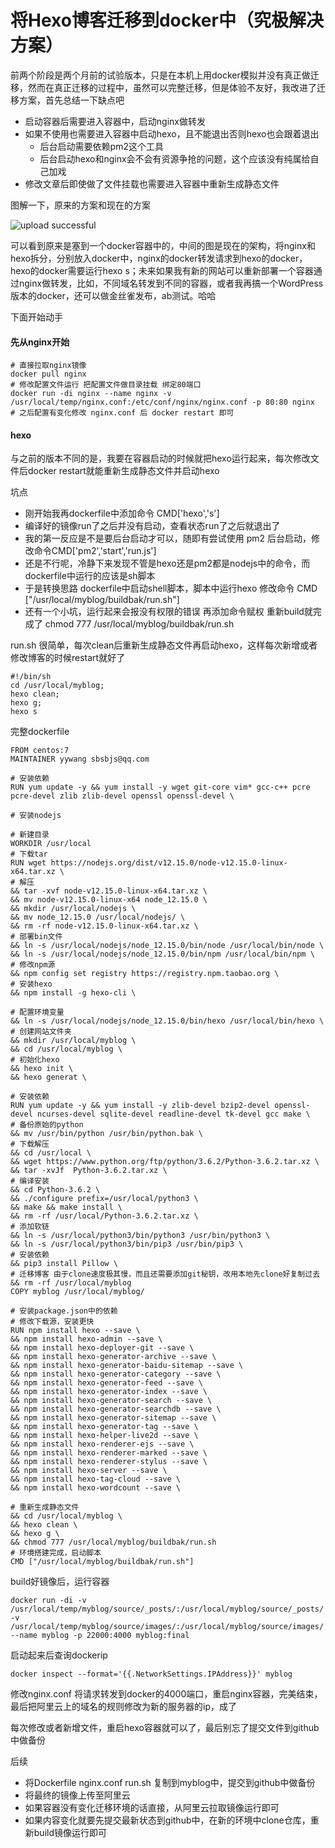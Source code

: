 # 将Hexo博客迁移到docker中（究极解决方案）


前两个阶段是两个月前的试验版本，只是在本机上用docker模拟并没有真正做迁移，然而在真正迁移的过程中，虽然可以完整迁移，但是体验不友好，我改进了迁移方案，首先总结一下缺点吧

* 启动容器后需要进入容器中，启动nginx做转发
* 如果不使用也需要进入容器中启动hexo，且不能退出否则hexo也会跟着退出
	* 后台启动需要依赖pm2这个工具
	* 后台启动hexo和nginx会不会有资源争抢的问题，这个应该没有纯属给自己加戏
* 修改文章后即使做了文件挂载也需要进入容器中重新生成静态文件

图解一下，原来的方案和现在的方案

![upload successful](/images/pasted-33.png)

可以看到原来是塞到一个docker容器中的，中间的图是现在的架构，将nginx和hexo拆分，分别放入docker中，nginx的docker转发请求到hexo的docker，hexo的docker需要运行hexo s；未来如果我有新的网站可以重新部署一个容器通过nginx做转发，比如，不同域名转发到不同的容器，或者我再搞一个WordPress版本的docker，还可以做金丝雀发布，ab测试。哈哈

下面开始动手

#### 先从nginx开始

```
# 直接拉取nginx镜像
docker pull nginx
# 修改配置文件运行 把配置文件做目录挂载 绑定80端口
docker run -di nginx --name nginx -v /usr/local/temp/nginx.conf:/etc/conf/nginx/nginx.conf -p 80:80 nginx
# 之后配置有变化修改 nginx.conf 后 docker restart 即可

```

#### hexo

与之前的版本不同的是，我要在容器启动的时候就把hexo运行起来，每次修改文件后docker restart就能重新生成静态文件并启动hexo

坑点

* 刚开始我再dockerfile中添加命令 CMD['hexo','s']
* 编译好的镜像run了之后并没有启动，查看状态run了之后就退出了
* 我的第一反应是不是要后台启动才可以，随即有尝试使用 pm2 后台启动，修改命令CMD['pm2','start','run.js']
* 还是不行呢，冷静下来发现不管是hexo还是pm2都是nodejs中的命令，而dockerfile中运行的应该是sh脚本
* 于是转换思路 dockerfile中启动shell脚本，脚本中运行hexo 修改命令 CMD ["/usr/local/myblog/buildbak/run.sh"]
* 还有一个小坑，运行起来会报没有权限的错误 再添加命令赋权 重新build就完成了 chmod 777 /usr/local/myblog/buildbak/run.sh

run.sh 很简单，每次clean后重新生成静态文件再启动hexo，这样每次新增或者修改博客的时候restart就好了

```
#!/bin/sh
cd /usr/local/myblog;
hexo clean;
hexo g;
hexo s
```

完整dockerfile

```
FROM centos:7
MAINTAINER yywang sbsbjs@qq.com

# 安装依赖
RUN yum update -y && yum install -y wget git-core vim* gcc-c++ pcre pcre-devel zlib zlib-devel openssl openssl-devel \

# 安装nodejs

# 新建目录 
WORKDIR /usr/local
# 下载tar
RUN wget https://nodejs.org/dist/v12.15.0/node-v12.15.0-linux-x64.tar.xz \
# 解压
&& tar -xvf node-v12.15.0-linux-x64.tar.xz \
&& mv node-v12.15.0-linux-x64 node_12.15.0 \
&& mkdir /usr/local/nodejs \
&& mv node_12.15.0 /usr/local/nodejs/ \
&& rm -rf node-v12.15.0-linux-x64.tar.xz \
# 部署bin文件
&& ln -s /usr/local/nodejs/node_12.15.0/bin/node /usr/local/bin/node \
&& ln -s /usr/local/nodejs/node_12.15.0/bin/npm /usr/local/bin/npm \
# 修改npm源
&& npm config set registry https://registry.npm.taobao.org \
# 安装hexo
&& npm install -g hexo-cli \

# 配置环境变量
&& ln -s /usr/local/nodejs/node_12.15.0/bin/hexo /usr/local/bin/hexo \
# 创建网站文件夹
&& mkdir /usr/local/myblog \
&& cd /usr/local/myblog \
# 初始化hexo
&& hexo init \
&& hexo generat \

# 安装依赖
RUN yum update -y && yum install -y zlib-devel bzip2-devel openssl-devel ncurses-devel sqlite-devel readline-devel tk-devel gcc make \
# 备份原始的python
&& mv /usr/bin/python /usr/bin/python.bak \
# 下载解压
&& cd /usr/local \
&& wget https://www.python.org/ftp/python/3.6.2/Python-3.6.2.tar.xz \
&& tar -xvJf  Python-3.6.2.tar.xz \
# 编译安装
&& cd Python-3.6.2 \
&& ./configure prefix=/usr/local/python3 \
&& make && make install \
&& rm -rf /usr/local/Python-3.6.2.tar.xz \
# 添加软链
&& ln -s /usr/local/python3/bin/python3 /usr/bin/python3 \
&& ln -s /usr/local/python3/bin/pip3 /usr/bin/pip3 \
# 安装依赖
&& pip3 install Pillow \
# 迁移博客 由于clone速度极其慢，而且还需要添加git秘钥，改用本地先clone好复制过去
&& rm -rf /usr/local/myblog
COPY myblog /usr/local/myblog/

# 安装package.json中的依赖
# 修改下载源，安装更快
RUN npm install hexo --save \
&& npm install hexo-admin --save \
&& npm install hexo-deployer-git --save \
&& npm install hexo-generator-archive --save \
&& npm install hexo-generator-baidu-sitemap --save \
&& npm install hexo-generator-category --save \
&& npm install hexo-generator-feed --save \
&& npm install hexo-generator-index --save \
&& npm install hexo-generator-search --save \
&& npm install hexo-generator-searchdb --save \
&& npm install hexo-generator-sitemap --save \
&& npm install hexo-generator-tag --save \
&& npm install hexo-helper-live2d --save \
&& npm install hexo-renderer-ejs --save \
&& npm install hexo-renderer-marked --save \
&& npm install hexo-renderer-stylus --save \
&& npm install hexo-server --save \
&& npm install hexo-tag-cloud --save \
&& npm install hexo-wordcount --save \

# 重新生成静态文件
&& cd /usr/local/myblog \
&& hexo clean \
&& hexo g \
&& chmod 777 /usr/local/myblog/buildbak/run.sh
# 环境搭建完成，启动脚本
CMD ["/usr/local/myblog/buildbak/run.sh"]
```

build好镜像后，运行容器

```
docker run -di -v /usr/local/temp/myblog/source/_posts/:/usr/local/myblog/source/_posts/ -v /usr/local/temp/myblog/source/images/:/usr/local/myblog/source/images/ --name myblog -p 22000:4000 myblog:final
```

启动起来后查询dockerip

```
docker inspect --format='{{.NetworkSettings.IPAddress}}' myblog
```

修改nginx.conf 将请求转发到docker的4000端口，重启nginx容器，完美结束，最后把阿里云上的域名的规则修改为新的服务器的ip，成了

每次修改或者新增文件，重启hexo容器就可以了，最后别忘了提交文件到github中做备份 

后续

* 将Dockerfile nginx.conf run.sh 复制到myblog中，提交到github中做备份
* 将最终的镜像上传至阿里云
* 如果容器没有变化迁移环境的话直接，从阿里云拉取镜像运行即可
* 如果内容变化就要先提交最新状态到github中，在新的环境中clone仓库，重新build镜像运行即可

